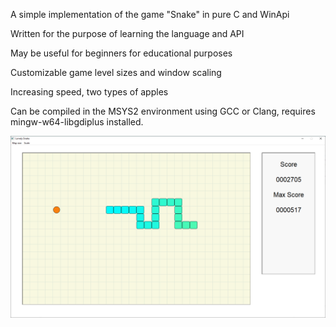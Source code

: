 A simple implementation of the game "Snake" in pure C and WinApi

Written for the purpose of learning the language and API

May be useful for beginners for educational purposes

Customizable game level sizes and window scaling

Increasing speed, two types of apples

Can be compiled in the MSYS2 environment using GCC or Clang, requires mingw-w64-libgdiplus installed.

![alt text](https://github.com/ist76/lonelysnake/blob/main/Screenshot.PNG?raw=true)
